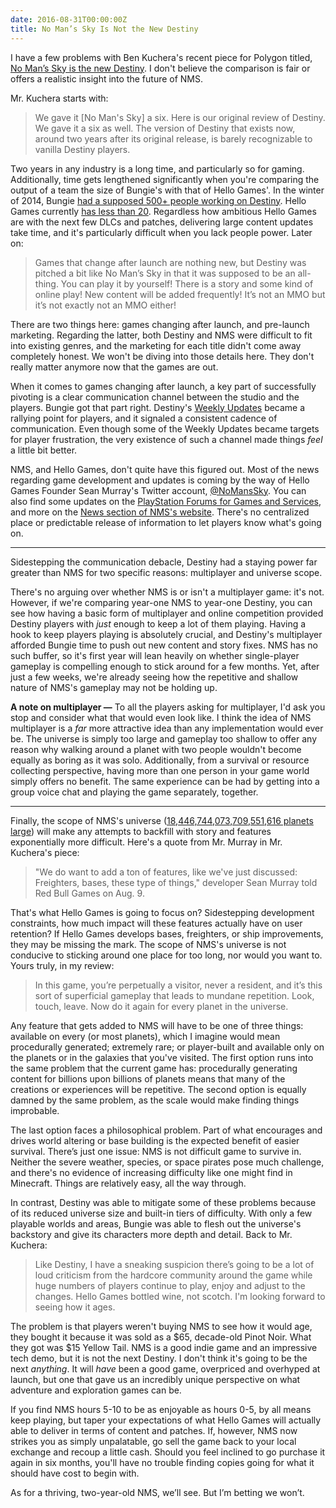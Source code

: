 ```yaml
---
date: 2016-08-31T00:00:00Z
title: No Man’s Sky Is Not the New Destiny
---
```


I have a few problems with Ben Kuchera's recent piece for Polygon titled, [No Man’s Sky is the new Destiny][kuchera nms]. I don't believe the comparison is fair or offers a realistic insight into the future of NMS.

Mr. Kuchera starts with:

> We gave it [No Man's Sky] a six. Here is our original review of Destiny. We gave it a six as well. The version of Destiny that exists now, around two years after its original release, is barely recognizable to vanilla Destiny players.

Two years in any industry is a long time, and particularly so for gaming. Additionally, time gets lengthened significantly when you're comparing the output of a team the size of Bungie's with that of Hello Games'. In the winter of 2014, Bungie [had a supposed 500+ people working on Destiny][bungie stats]. Hello Games currently [has less than 20][nms size]. Regardless how ambitious Hello Games are with the next few DLCs and patches, delivering large content updates take time, and it's particularly difficult when you lack people power. Later on:

> Games that change after launch are nothing new, but Destiny was pitched a bit like No Man’s Sky in that it was supposed to be an all-thing. You can play it by yourself! There is a story and some kind of online play! New content will be added frequently! It’s not an MMO but it’s not exactly not an MMO either!

There are two things here: games changing after launch, and pre-launch marketing. Regarding the latter, both Destiny and NMS were difficult to fit into existing genres, and the marketing for each title didn't come away completely honest. We won't be diving into those details here. They don't really matter anymore now that the games are out. 

When it comes to games changing after launch, a key part of successfully pivoting is a clear communication channel between the studio and the players. Bungie got that part right. Destiny's [Weekly Updates][bungie weekly updates] became a rallying point for players, and it signaled a consistent cadence of communication. Even though some of the Weekly Updates became targets for player frustration, the very existence of such a channel made things _feel_ a little bit better.

NMS, and Hello Games, don't quite have this figured out. Most of the news regarding game development and updates is coming by the way of Hello Games Founder Sean Murray's Twitter account, [@NoMansSky][@nms]. You can also find some updates on the [PlayStation Forums for Games and Services][ps forums], and more on the [News section of NMS's website][nms.com]. There's no centralized place or predictable release of information to let players know what's going on. 

---

Sidestepping the communication debacle, Destiny had a staying power far greater than NMS for two specific reasons: multiplayer and universe scope. 

There's no arguing over whether NMS is or isn't a multiplayer game: it's not. However, if we're comparing year-one NMS to year-one Destiny, you can see how  having a basic form of multiplayer and online competition provided Destiny players with _just_ enough to keep a lot of them playing. Having a hook to keep players playing is absolutely crucial, and Destiny's multiplayer afforded Bungie time to push out new content and story fixes. NMS has no such buffer, so it's first year will lean heavily on whether single-player gameplay is compelling enough to stick around for a few months. Yet, after just a few weeks, we're already seeing how the repetitive and shallow nature of NMS's gameplay may not be holding up. 

**A note on multiplayer &mdash;** To all the players asking for multiplayer, I'd ask you stop and consider what that would even look like. I think the idea of NMS multiplayer is a _far_ more attractive idea than any implementation would ever be. The universe is simply too large and gameplay too shallow to offer any reason why walking around a planet with two people wouldn't become equally as boring as it was solo. Additionally, from a survival or resource collecting perspective, having more than one person in your game world simply offers no benefit. The same experience can be had by getting into a group voice chat and playing the game separately, together.

---

Finally, the scope of NMS's universe ([18,446,744,073,709,551,616 planets large][nms size]) will make any attempts to backfill with story and features exponentially more difficult. Here's a quote from Mr. Murray in Mr. Kuchera's piece:  

> "We do want to add a ton of features, like we've just discussed: Freighters, bases, these type of things," developer Sean Murray told Red Bull Games on Aug. 9. 

That's what Hello Games is going to focus on? Sidestepping development constraints, how much impact will these features actually have on user retention? If Hello Games develops bases, freighters, or ship improvements, they may be missing the mark. The scope of NMS's universe is not conducive to sticking around one place for too long, nor would you want to. Yours truly, in my review:

> In this game, you’re perpetually a visitor, never a resident, and it’s this sort of superficial gameplay that leads to mundane repetition. Look, touch, leave. Now do it again for every planet in the universe.

Any feature that gets added to NMS will have to be one of three things: available on every (or most planets), which I imagine would mean procedurally generated; extremely rare; or player-built and available only on the planets or in the galaxies that you've visited. The first option runs into the same problem that the current game has: procedurally generating content for billions upon billions of planets means that many of the creations or experiences will be repetitive. The second option is equally damned by the same problem, as the scale would make finding things improbable. 

The last option faces a philosophical problem. Part of what encourages and drives world altering or base building is the expected benefit of easier survival. There’s just one issue: NMS is not difficult game to survive in. Neither the severe weather, species, or space pirates pose much challenge, and there's no evidence of increasing difficulty like one might find in Minecraft. Things are relatively easy, all the way through. 

In contrast, Destiny was able to mitigate some of these problems because of its reduced universe size and built-in tiers of difficulty. With only a few playable worlds and areas, Bungie was able to flesh out the universe's backstory and give its characters more depth and detail. Back to Mr. Kuchera: 

> Like Destiny, I have a sneaking suspicion there’s going to be a lot of loud criticism from the hardcore community around the game while huge numbers of players continue to play, enjoy and adjust to the changes. Hello Games bottled wine, not scotch. I'm looking forward to seeing how it ages.

The problem is that players weren't buying NMS to see how it would age, they bought it because it was sold as a $65, decade-old Pinot Noir. What they got was $15 Yellow Tail. NMS is a good indie game and an impressive tech demo, but it is not the next Destiny. I don't think it's going to be the next _anything_. It will _have_ been a good game, overpriced and overhyped at launch, but one that gave us an incredibly unique perspective on what adventure and exploration games can be. 

If you find NMS hours 5-10 to be as enjoyable as hours 0-5, by all means keep playing, but taper your expectations of what Hello Games will actually able to deliver in terms of content and patches. If, however, NMS now strikes you as simply unpalatable, go sell the game back to your local exchange and recoup a little cash. Should you feel inclined to go purchase it again in six months, you'll have no trouble finding copies going for what it should have cost to begin with.

As for a thriving, two-year-old NMS, we’ll see. But I’m betting we won’t. 

[kuchera nms]:http://www.polygon.com/2016/8/18/12532618/no-mans-sky-destiny
[bungie stats]:http://www.gamespot.com/articles/destiny-nearing-13-million-players-500-people-work/1100-6424361/
[nms stats]:https://blog.eu.playstation.com/2014/08/26/exploring-18446744073709551616-planets-mans-sky/
[destiny review]:http://www.polygon.com/2014/9/12/6138497/destiny-review-no-fate
[bungie weekly updates]:https://www.google.com/#q=bungie+weekly+updates
[@nms]:https://twitter.com/nomanssky
[ps forums]: http://community.us.playstation.com/t5/Games-Services/bd-p/22190
[nms.com]:http://www.no-mans-sky.com/news/
[nms size]:http://www.hellogames.org/about-us/